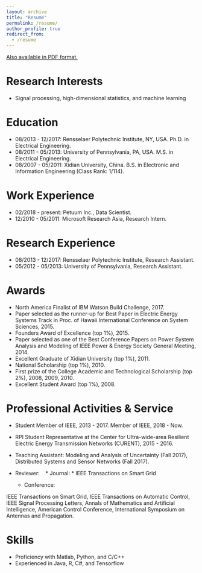 ```yaml
---
layout: archive
title: "Resume"
permalink: /resume/
author_profile: true
redirect_from:
  - /resume
---
```


[Also available in PDF format.]()

**Research Interests**
======
* Signal processing, high-dimensional statistics, and machine learning

**Education**
======
* 08/2013 - 12/2017: Rensselaer Polytechnic Institute, NY, USA. Ph.D. in Electrical Engineering.
* 08/2011 - 05/2013: University of Pennsylvania, PA, USA. M.S. in Electrical Engineering.
* 08/2007 - 05/2011: Xidian University, China. B.S. in Electronic and Information Engineering (Class Rank: 1/114).

**Work Experience**
======
* 02/2018 - present:        Petuum Inc., Data Scientist.
* 12/2010 - 05/2011:        Microsoft Research Asia, Research Intern.

**Research Experience**
======
* 08/2013 - 12/2017:        Rensselaer Polytechnic Institute, Research Assistant.
* 05/2012 - 05/2013:        University of Pennsylvania, Research Assistant.

**Awards**
======
* North America Finalist of IBM Watson Build Challenge, 2017.
* Paper selected as the runner-up for Best Paper in Electric Energy Systems Track in Proc. of Hawaii International Conference on System Sciences, 2015.
* Founders Award of Excellence (top 1%), 2015.
* Paper selected as one of the Best Conference Papers on Power System Analysis and Modeling of IEEE Power & Energy Society General Meeting, 2014.
* Excellent Graduate of Xidian University (top 1%), 2011.
* National Scholarship (top 1%), 2010.
* First prize of the College Academic and Technological Scholarship (top 2%), 2008, 2009, 2010.
* Excellent Student Award (top 1%), 2008.

**Professional Activities & Service**
======
* Student Member of IEEE, 2013 - 2017. Member of IEEE, 2018 - Now.
* RPI Student Representative at the Center for Ultra-wide-area Resilient Electric Energy Transmission Networks (CURENT), 2015 - 2016.
* Teaching Assistant: Modeling and Analysis of Uncertainty (Fall 2017), Distributed Systems and Sensor Networks (Fall 2017).
* Reviewer:
    * Journal:
        * IEEE Transactions on Smart Grid

    * Conference:

IEEE Transactions on Smart Grid, IEEE Transactions on Automatic Control, IEEE Signal Processing Letters, Annals of Mathematics and Artificial Intelligence, American Control Conference, International Symposium on Antennas and Propagation.

**Skills**
======
* Proficiency with Matlab, Python, and C/C++
* Experienced in Java, R, C#, and Tensorflow

<!--
**Selected Courses**
======
* Xidian University

Programming in C Language, Advanced Mathematics, Linear Algebra, Probability Theory and Statistics, General Physics, MATLAB language, Fundamentals of Circuit Analysis, Field Theory and Complex Variable Function, Signal and System, Fundamentals of Analog Electronic Technology, Digital Circuit and Logic Design, Fundamentals of Software Technique, Computational Methods, Discrete Mathematics, Stochastic Signal Processing, Principles of Communication, Digital Image Processing, Computer Network, Fundamentals of Internet Technique Application, Digital Signal Processing

* University of Pennsylvania

Digital Communication, Digital Signal Processing, Introduction to Networks and Protocols, Introduction to Optimization Theory, Linear System Theory, Networked System, Random Processes and Optimum Estimation, Wireless Sensor Network

* Rensselaer Polytechnic Institute

Analysis of Algorithms, Compressed Sensing and Its Applications, Computational Optimization, Deep Learning (Audit), Machine Learning From Data (Audit), Mathematical Analysis, Nonlinear Programming

* Coursera (Audit)

Data Science Specialization: The Data Scientist’s Toolbox, R Programming, Getting and Cleaning Data, Exploratory Data Analysis, Reproducible Research, Statistical Inference, Regression Models, Practical Machine Learning, Developing Data Products

Deep Learning Specialization: Neural Networks and Deep Learning, Improving Deep Neural Networks: Hyperparameter tuning, Regularization and Optimization, Structuring Machine Learning Projects
-->

<!-- 
**Advisor**
======
[Meng Wang](https://ecse.rpi.edu/~wang/)  
Assistant Professor  
Rensselaer Polytechnic Institute  
Email: wangm7 (you can make the "at") rpi (dot) edu
-->
